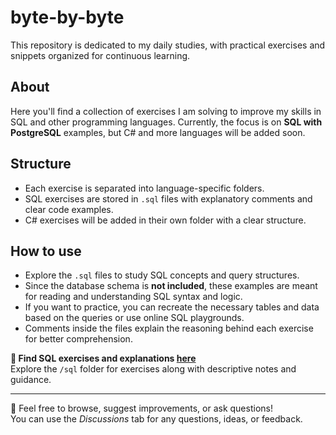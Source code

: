 # byte-by-byte

This repository is dedicated to my daily studies, with practical exercises and snippets organized for continuous learning.

## About

Here you'll find a collection of exercises I am solving to improve my skills in SQL and other programming languages. Currently, the focus is on **SQL with PostgreSQL** examples, but C# and more languages will be added soon.

## Structure

- Each exercise is separated into language-specific folders.
- SQL exercises are stored in `.sql` files with explanatory comments and clear code examples.
- C# exercises will be added in their own folder with a clear structure.

## How to use

- Explore the `.sql` files to study SQL concepts and query structures.
- Since the database schema is **not included**, these examples are meant for reading and understanding SQL syntax and logic.
- If you want to practice, you can recreate the necessary tables and data based on the queries or use online SQL playgrounds.
- Comments inside the files explain the reasoning behind each exercise for better comprehension.

**📂 Find SQL exercises and explanations [here](https://github.com/nataliapaulino/byte-by-byte/tree/main/sql)**  
Explore the `/sql` folder for exercises along with descriptive notes and guidance.

---

📌 Feel free to browse, suggest improvements, or ask questions!  
You can use the *Discussions* tab for any questions, ideas, or feedback.  

